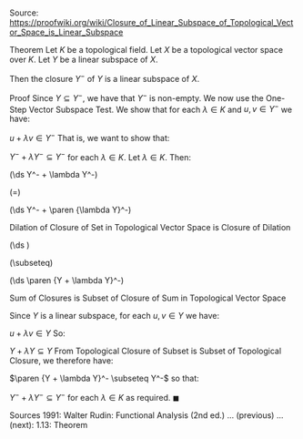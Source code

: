 # 

Source: https://proofwiki.org/wiki/Closure_of_Linear_Subspace_of_Topological_Vector_Space_is_Linear_Subspace

Theorem
Let $K$ be a topological field.
Let $X$ be a topological vector space over $K$.
Let $Y$ be a linear subspace of $X$.

Then the closure $Y^-$ of $Y$ is a linear subspace of $X$.


Proof
Since $Y \subseteq Y^-$, we have that $Y^-$ is non-empty.
We now use the One-Step Vector Subspace Test.
We show that for each $\lambda \in K$ and $u, v \in Y^-$ we have: 

$u + \lambda v \in Y^-$
That is, we want to show that: 

$Y^- + \lambda Y^- \subseteq Y^-$
for each $\lambda \in K$. 
Let $\lambda \in K$.
Then: 














\(\ds Y^- + \lambda Y^-\)

\(=\)







\(\ds Y^- + \paren {\lambda Y}^-\)





Dilation of Closure of Set in Topological Vector Space is Closure of Dilation














\(\ds \)

\(\subseteq\)







\(\ds \paren {Y + \lambda Y}^-\)





Sum of Closures is Subset of Closure of Sum in Topological Vector Space



Since $Y$ is a linear subspace, for each $u, v \in Y$ we have: 

$u + \lambda v \in Y$
So:

$Y + \lambda Y \subseteq Y$
From Topological Closure of Subset is Subset of Topological Closure, we therefore have: 

$\paren {Y + \lambda Y}^- \subseteq Y^-$
so that: 

$Y^- + \lambda Y^- \subseteq Y^-$
for each $\lambda \in K$ as required.
$\blacksquare$


Sources
1991: Walter Rudin: Functional Analysis (2nd ed.) ... (previous) ... (next): $1.13$: Theorem




